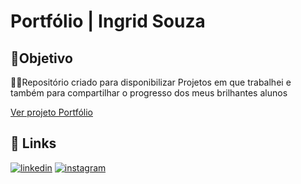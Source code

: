# Portfólio | Ingrid Souza

## 🎯Objetivo
👩‍💻Repositório criado para disponibilizar Projetos em que trabalhei e também para compartilhar o progresso dos meus brilhantes alunos

[Ver projeto Portfólio](https://euingridsouza.github.io/Portfolio/)



## 🔗 Links

[![linkedin](https://img.shields.io/badge/linkedin-0A66C2?style=for-the-badge&logo=linkedin&logoColor=white)](https://www.linkedin.com/in/ingrid-coelho-de-abreu-de-souza?utm_source=share&utm_campaign=share_via&utm_content=profile&utm_medium=android_app)
[![instagram](https://img.shields.io/badge/instagram-833ab4?style=for-the-badge&logo=instagram&logoColor=white)](https://instagram.com/ingridcoelhoab.s?utm_source=qr&igshid=ZDExYjZkNGI0OA==)

